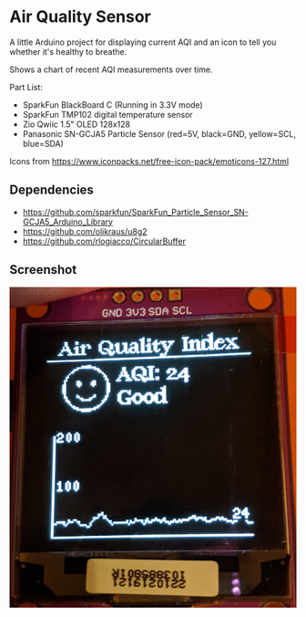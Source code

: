 # Air Quality Sensor

A little Arduino project for displaying current AQI and an icon
to tell you whether it's healthy to breathe.

Shows a chart of recent AQI measurements over time.

Part List:
 - SparkFun BlackBoard C (Running in 3.3V mode)
 - SparkFun TMP102 digital temperature sensor
 - Zio Qwiic 1.5" OLED 128x128
 - Panasonic SN-GCJA5 Particle Sensor (red=5V, black=GND, yellow=SCL, blue=SDA)

Icons from https://www.iconpacks.net/free-icon-pack/emoticons-127.html

## Dependencies 

 - https://github.com/sparkfun/SparkFun_Particle_Sensor_SN-GCJA5_Arduino_Library
 - https://github.com/olikraus/u8g2
 - https://github.com/rlogiacco/CircularBuffer

## Screenshot

![screenshot](screenshot.jpg)
